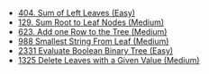 - [404. Sum of Left Leaves (Easy)](../Year/2024/April/404_Sum_Of_Left_Leaves_(Easy).cpp)
- [129. Sum Root to Leaf Nodes (Medium)](../Year/2024/April/129_Sum_Root_to_Leaf_Node_(Medium).cpp)
- [623. Add one Row to the Tree (Medium)](../Year/2024/April/623_Add_One_Row_To_Tree_(Medium).cpp)
- [988 Smallest String From Leaf (Medium)](../Year/2024/April/988_Smallest_String_From_Leaf_(Medium).cpp)
- [2331 Evaluate Boolean Binary Tree (Easy)](../Year/2024/May/2331_Evaluate_Boolean_Binary_Tree_(Easy).cpp)
- [1325 Delete Leaves with a Given Value (Medium)](../Year/2024/May/1325_Delete_Leaves_with_a_Given_Value_(Medium).cpp)

